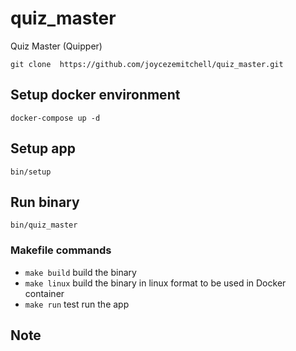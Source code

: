 # quiz_master
Quiz Master (Quipper)


```
git clone  https://github.com/joycezemitchell/quiz_master.git
```


## Setup docker environment
```
docker-compose up -d
```

## Setup app
```
bin/setup
```

## Run binary 
```
bin/quiz_master
```


### Makefile commands

- `make build` build the binary
- `make linux` build the binary in linux format to be used in Docker container
- `make run` test run the app

##  Note

```
```



